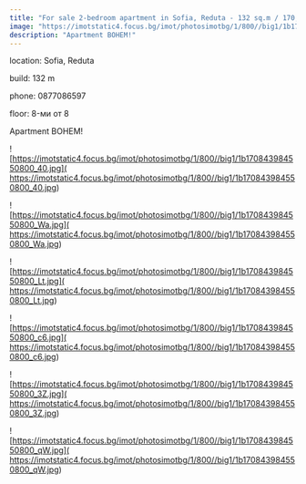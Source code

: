 ```yaml
---
title: "For sale 2-bedroom apartment in Sofia, Reduta - 132 sq.m / 170,000 EUR :: imot.bg Ad"
image: "https://imotstatic4.focus.bg/imot/photosimotbg/1/800//big1/1b170843984550800_b7.jpg"
description: "Apartment BOHEM!"
---
```


location: Sofia, Reduta

build: 132 m

phone: 0877086597

floor: 8-ми от 8

Apartment BOHEM!


![https://imotstatic4.focus.bg/imot/photosimotbg/1/800//big1/1b170843984550800_40.jpg]( https://imotstatic4.focus.bg/imot/photosimotbg/1/800//big1/1b170843984550800_40.jpg)


![https://imotstatic4.focus.bg/imot/photosimotbg/1/800//big1/1b170843984550800_Wa.jpg]( https://imotstatic4.focus.bg/imot/photosimotbg/1/800//big1/1b170843984550800_Wa.jpg)


![https://imotstatic4.focus.bg/imot/photosimotbg/1/800//big1/1b170843984550800_Lt.jpg]( https://imotstatic4.focus.bg/imot/photosimotbg/1/800//big1/1b170843984550800_Lt.jpg)


![https://imotstatic4.focus.bg/imot/photosimotbg/1/800//big1/1b170843984550800_c6.jpg]( https://imotstatic4.focus.bg/imot/photosimotbg/1/800//big1/1b170843984550800_c6.jpg)


![https://imotstatic4.focus.bg/imot/photosimotbg/1/800//big1/1b170843984550800_3Z.jpg]( https://imotstatic4.focus.bg/imot/photosimotbg/1/800//big1/1b170843984550800_3Z.jpg)


![https://imotstatic4.focus.bg/imot/photosimotbg/1/800//big1/1b170843984550800_qW.jpg]( https://imotstatic4.focus.bg/imot/photosimotbg/1/800//big1/1b170843984550800_qW.jpg)


